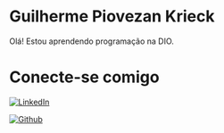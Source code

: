 # Guilherme Piovezan Krieck
Olá! Estou aprendendo programação na DIO.

# Conecte-se comigo
[![LinkedIn](https://img.shields.io/badge/LinkedIn-000?style=for-the-badge&logo=linkedin&logoColor=0E76A8)](https://www.linkedin.com/in/guilherme-krieck/)

[![Github](https://img.shields.io/badge/Github-000?style=for-the-badge&logo=github&logoColor=0E76A8)](https://github.com/GuiKrieck)

